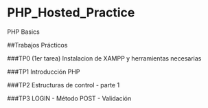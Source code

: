 # PHP_Hosted_Practice
PHP Basics


##Trabajos Prácticos

###TP0 (1er tarea)
Instalacion de XAMPP y herramientas necesarias

###TP1
Introducción PHP

###TP2
Estructuras de control - parte 1

###TP3
LOGIN - Método POST - Validación
